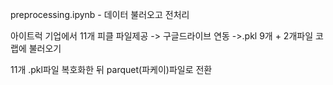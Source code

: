 preprocessing.ipynb - 데이터 불러오고 전처리

아이트럭 기업에서 11개 피클 파일제공 -> 구글드라이브 연동 ->.pkl 9개 + 2개파일 코랩에 불러오기

11개 .pkl파일 복호화한 뒤 parquet(파케이)파일로 전환
